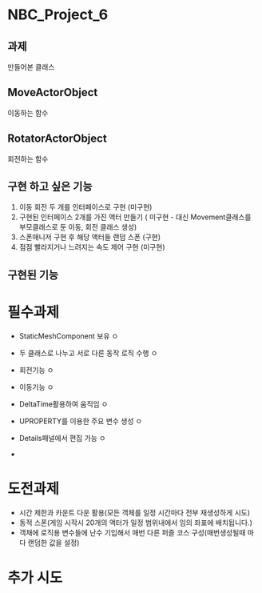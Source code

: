 # NBC_Project_6

## 과제 


만들어본 클래스 

## MoveActorObject 

이동하는 함수

## RotatorActorObject 

회전하는 함수


## 구현 하고 싶은 기능

1. 이동 회전 두 개를 인터페이스로 구현 (미구현)
2. 구현된 인터페이스 2개를 가진 액터 만들기 ( 미구현 -  대신 Movement클래스를 부모클래스로 둔 이동, 회전 클래스 생성)
3. 스폰매니저 구현 후 해당 액터들 랜덤 스폰 (구현)
4. 점점 빨라지거나 느려지는 속도 제어 구현 (미구현)

## 구현된 기능 

# 필수과제

- StaticMeshComponent 보유 ㅇ
- 두 클래스로 나누고 서로 다른 동작 로직 수행 ㅇ

- 회전기능 ㅇ
- 이동기능 ㅇ
- DeltaTime활용하여 움직임 ㅇ

- UPROPERTY를 이용한 주요 변수 생성 ㅇ
- Details패널에서 편집 가능 ㅇ
- 

# 도전과제

- 시간 제한과 카운트 다운 활용(모든 객체를 일정 시간마다 전부 재생성하게 시도)
- 동적 스폰(게임 시작시 20개의 액터가 일정 범위내에서 임의 좌표에 배치됩니다.)
- 객채에 로직용 변수들에 난수 기입해서 매번 다른 퍼즐 코스 구성(매번생성될때 마다 랜덤한 값을 설정)

# 추가 시도
